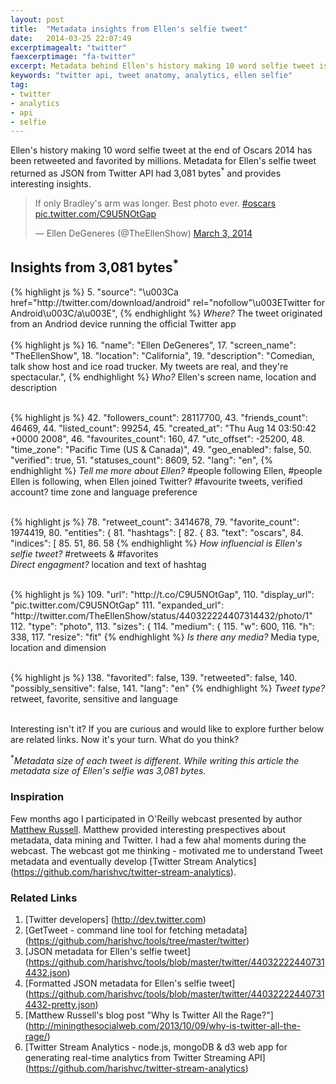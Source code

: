 ```yaml
---
layout: post
title:  "Metadata insights from Ellen's selfie tweet"
date:   2014-03-25 22:07:49
excerptimagealt: "twitter"
faexcerptimage: "fa-twitter"
excerpt: Metadata behind Ellen's history making 10 word selfie tweet is 3,081 bytes. Let's take a closer look at the metadata.
keywords: "twitter api, tweet anatomy, analytics, ellen selfie"
tag: 
- twitter 
- analytics
- api
- selfie
---
```

Ellen's history making 10 word selfie tweet at the end of Oscars 2014 has been retweeted and favorited by millions. Metadata for Ellen's selfie tweet returned as JSON from Twitter API had 3,081 bytes<sup>*</sup> and provides interesting insights.
<blockquote class="twitter-tweet" lang="en"><p>If only Bradley&#39;s arm was longer. Best photo ever. <a href="https://twitter.com/search?q=%23oscars&amp;src=hash">#oscars</a> <a href="http://t.co/C9U5NOtGap">pic.twitter.com/C9U5NOtGap</a></p>&mdash; Ellen DeGeneres (@TheEllenShow) <a href="https://twitter.com/TheEllenShow/statuses/440322224407314432">March 3, 2014</a></blockquote>
<script async src="//platform.twitter.com/widgets.js" charset="utf-8"></script>

## Insights from 3,081 bytes<sup>*</sup>
{% highlight js  %}
5. "source": "\u003Ca href=\"http:\/\/twitter.com\/download\/android\" rel=\"nofollow\"\u003ETwitter for Android\u003C\/a\u003E",
{% endhighlight %}
<i>Where?</i> The tweet originated from an Andriod device running the official Twitter app
<br/>
<br/>
{% highlight js  %}
16. "name": "Ellen DeGeneres",
17. "screen_name": "TheEllenShow",
18. "location": "California",
19. "description": "Comedian, talk show host and ice road trucker. My tweets are real, and they're spectacular.",
{% endhighlight %}
<i>Who?</i> Ellen's screen name, location and description
<br/><br/>

{% highlight js  %}
42. "followers_count": 28117700,
43. "friends_count": 46469,
44. "listed_count": 99254,
45. "created_at": "Thu Aug 14 03:50:42 +0000 2008",
46. "favourites_count": 160,
47. "utc_offset": -25200,
48. "time_zone": "Pacific Time (US & Canada)",
49. "geo_enabled": false,
50. "verified": true,
51. "statuses_count": 8609,
52. "lang": "en",
{% endhighlight %}
<i>Tell me more about Ellen?</i> #people following Ellen, #people Ellen is following, when Ellen joined Twitter? #favourite tweets, verified account? time zone and language preference
<br/><br/>
  
{% highlight js  %}
78. "retweet_count": 3414678,
79. "favorite_count": 1974419,
80. "entities": {
81. "hashtags": [
82.      {
83.        "text": "oscars",
84.        "indices": [
85.          51,
86.          58
{% endhighlight %}
<i>How influencial is Ellen's selfie tweet?</i> #retweets & #favorites 
<br/><i>Direct engagment?</i> location and text of hashtag
<br/><br/>

{% highlight js  %}
109. "url": "http:\/\/t.co\/C9U5NOtGap",
110. "display_url": "pic.twitter.com\/C9U5NOtGap"
111. "expanded_url": "http:\/\/twitter.com\/TheEllenShow\/status\/440322224407314432\/photo\/1"
112. "type": "photo",
113. "sizes": {
114.            "medium": {
115.            "w": 600,
116.            "h": 338,
117.            "resize": "fit"
{% endhighlight %}
<i>Is there any media?</i> Media type, location and dimension
<br/><br/>

{% highlight js  %}
138. "favorited": false,
139. "retweeted": false,
140. "possibly_sensitive": false,
141. "lang": "en"
{% endhighlight %}
<i>Tweet type?</i> retweet, favorite, sensitive and language</i>
<br/><br/>

Interesting isn't it? If you are curious and would like to explore further below are related links. Now it's your turn. What do you think?

<sup>*</sup><i>Metadata size of each tweet is different. While writing this article the metadata size of Ellen's selfie was 3,081 bytes.</i> 

### Inspiration
Few months ago I participated in O'Reilly webcast presented by author [Matthew Russell](http://miningthesocialweb.com). Matthew provided interesting prespectives about metadata, data mining and Twitter. 
I had a few aha! moments during the webcast. The webcast got me thinking - motivated me to understand Tweet metadata and eventually develop [Twitter Stream Analytics]  
(https://github.com/harishvc/twitter-stream-analytics).  
 
### Related Links
1. [Twitter developers] (http://dev.twitter.com)      
2. [GetTweet - command line tool for fetching metadata] (https://github.com/harishvc/tools/tree/master/twitter)
3. [JSON metadata for Ellen's selfie tweet] (https://github.com/harishvc/tools/blob/master/twitter/440322224407314432.json)
4. [Formatted JSON metadata for Ellen's selfie tweet] (https://github.com/harishvc/tools/blob/master/twitter/440322224407314432-pretty.json)
5. [Matthew Russell's blog post "Why Is Twitter All the Rage?"] (http://miningthesocialweb.com/2013/10/09/why-is-twitter-all-the-rage/)
6. [Twitter Stream Analytics - node.js, mongoDB & d3 web app for generating real-time analytics from Twitter Streaming API] (https://github.com/harishvc/twitter-stream-analytics)



